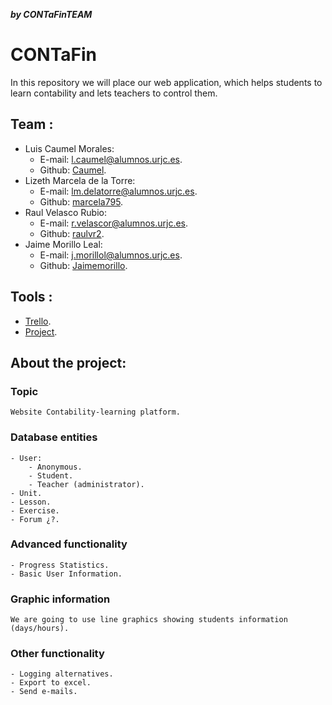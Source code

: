 ***by CONTaFinTEAM***
# CONTaFin
In this repository we will place our web application, which helps students to learn contability and lets teachers to control them.

## Team : 
- Luis Caumel Morales:
	- E-mail: l.caumel@alumnos.urjc.es.
	- Github: [Caumel](https://github.com/Caumel).
- Lizeth Marcela de la Torre:
	- E-mail: lm.delatorre@alumnos.urjc.es.
	- Github: [marcela795](https://github.com/marcela795).
- Raul Velasco Rubio:
	- E-mail: r.velascor@alumnos.urjc.es.
	- Github: [raulvr2](https://github.com/raulvr2).
- Jaime Morillo Leal:
	- E-mail: j.morillol@alumnos.urjc.es.
	- Github: [Jaimemorillo](https://github.com/Jaimemorillo).

## Tools :
- [Trello](https://trello.com/b/4dZpQcvA/desarrollo-de-aplicaciones-web).
- [Project](https://github.com/Caumel/DAW-G11-2018).

## About the project:

### Topic
	Website Contability-learning platform.
### Database entities
	- User:
		- Anonymous.
		- Student.
		- Teacher (administrator).
	- Unit.
	- Lesson.
	- Exercise.
	- Forum ¿?.
### Advanced functionality
	- Progress Statistics.
	- Basic User Information.
### Graphic information
	We are going to use line graphics showing students information (days/hours).
### Other functionality
	- Logging alternatives.
	- Export to excel.
	- Send e-mails.





